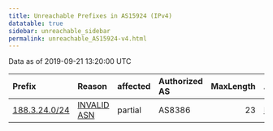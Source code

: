```yaml
---
title: Unreachable Prefixes in AS15924 (IPv4)
datatable: true
sidebar: unreachable_sidebar
permalink: unreachable_AS15924-v4.html
---
```


Data as of 2019-09-21 13:20:00 UTC


<div class="datatable-begin"></div>

| Prefix                                               | Reason                                                                                               | affected   | Authorized AS   |   MaxLength | Anchor                                         |   unreachable /24s |
|:-----------------------------------------------------|:-----------------------------------------------------------------------------------------------------|:-----------|:----------------|------------:|:-----------------------------------------------|-------------------:|
| [188.3.24.0/24](https://stat.ripe.net/188.3.24.0/24) | [INVALID ASN](https://rpki-validator.ripe.net/announcement-preview?asn=AS15924&prefix=188.3.24.0/24) | partial    | AS8386          |          23 | [RIPE](unreachable_RIPE_NCC_RPKI_Root-v4.html) |                  1 |

<div class="datatable-end"></div>